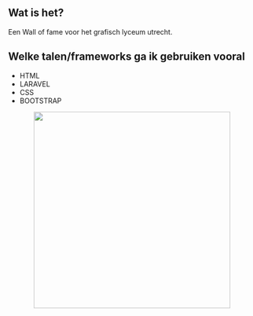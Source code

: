 ## Wat is het?
Een Wall of fame voor het grafisch lyceum utrecht.

## Welke talen/frameworks ga ik gebruiken vooral
* HTML
* LARAVEL
* CSS
* BOOTSTRAP
 
<p align="center"><img src="https://bureau.marijnvandenbos.com/wp-content/uploads/2018/11/0-1.jpg" width="400"></p>

